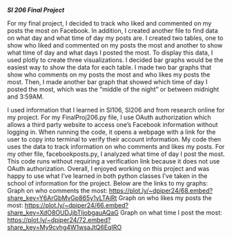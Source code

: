 ***SI 206 Final Project***

  For my final project, I decided to track who liked and commented on my posts the most on Facebook. In addition, I created another file to find data on what day and what time of day my posts are. I created two tables, one to show who liked and commented on my posts the most and another to show what time of day and what days I posted the most. To display this data, I used plotly to create three visualizations. I decided bar graphs would be the easiest way to show the data for each table. I made two bar graphs that show who comments on my posts the most and who likes my posts the most. Then, I made another bar graph that showed which time of day I posted the most, which was the “middle of the night” or between midnight and 3:59AM.

   I used information that I learned in SI106, SI206 and from research online for my project. For my FinalProj206.py file, I use OAuth authorization which allows a third party website to access one’s Facebook information without logging in. When running the code, it opens a webpage with a link for the user to copy into terminal to verify their account information. My code then uses the data to track information on who comments and likes my posts. For my other file, facebookposts.py, I analyzed what time of day I post the most. This code runs without requiring a verification link because it does not use OAuth authorization. Overall, I enjoyed working on this project and was happy to use what I’ve learned in both python classes I’ve taken in the school of information for the project. Below are the links to my graphs:
Graph on who comments the most: https://plot.ly/~dpiper24/68.embed?share_key=Y6ArGbMvGp865y1yLTAiRt
Graph on who likes my posts the most: https://plot.ly/~dpiper24/66.embed?share_key=XdO8OUDJjbTIjobgauAQaG
Graph on what time I post the most: https://plot.ly/~dpiper24/72.embed?share_key=My9cvhg4W1wsaJtQ6EqIRO


